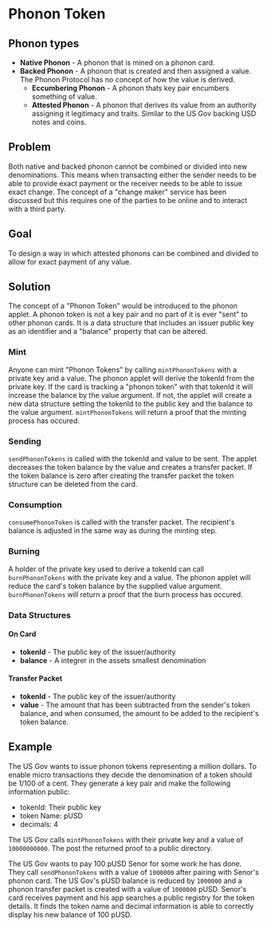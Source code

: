 # Phonon Token

## Phonon types

- **Native Phonon** - A phonon that is mined on a phonon card.
- **Backed Phonon** - A phonon that is created and then assigned a value. The Phonon Protocol has no concept of how the value is derived.
  - **Eccumbering Phonon** - A phonon thats key pair encumbers something of value.
  - **Attested Phonon** - A phonon that derives its value from an authority assigning it legitimacy and traits. Similar to the US Gov backing USD notes and coins.

## Problem

Both native and backed phonon cannot be combined or divided into new denominations. This means when transacting either the sender needs to be able to provide exact payment or the receiver needs to be able to issue exact change. The concept of a "change maker" service has been discussed but this requires one of the parties to be online and to interact with a third party.

## Goal

To design a way in which attested phonons can be combined and divided to allow for exact payment of any value.

## Solution

The concept of a "Phonon Token" would be introduced to the phonon applet. A phonon token is not a key pair and no part of it is ever "sent" to other phonon cards. It is a data structure that includes an issuer public key as an identifier and a "balance" property that can be altered.

### Mint

Anyone can mint "Phonon Tokens” by calling `mintPhononTokens` with a private key and a value. The phonon applet will derive the tokenId from the private key. If the card is tracking a "phonon token" with that tokenId it will increase the balance by the value argument. If not, the applet will create a new data structure setting the tokenId to the public key and the balance to the value argument. `mintPhononTokens` will return a proof that the minting process has occured.

### Sending

`sendPhononTokens` is called with the tokenId and value to be sent. The applet decreases the token balance by the value and creates a transfer packet. If the token balance is zero after creating the transfer packet the token structure can be deleted from the card.

### Consumption

`consumePhononToken` is called with the transfer packet. The recipient's balance is adjusted in the same way as during the minting step.

### Burning

A holder of the private key used to derive a tokenId can call `burnPhononTokens` with the private key and a value. The phonon applet will reduce the card's token balance by the supplied value argument. `burnPhononTokens` will return a proof that the burn process has occured.

### Data Structures

#### On Card

- **tokenId** - The public key of the issuer/authority
- **balance** - A integrer in the assets smallest denomination

#### Transfer Packet

- **tokenId** - The public key of the issuer/authority
- **value** - The amount that has been subtracted from the sender's token balance, and when consumed, the amount to be added to the recipient's token balance.

## Example

The US Gov wants to issue phonon tokens representing a million dollars. To enable micro transactions they decide the denomination of a token should be 1/100 of a cent. They generate a key pair and make the following information public:

- tokenId: Their public key
- token Name: pUSD
- decimals: 4

The US Gov calls `mintPhononTokens` with their private key and a value of `10000000000`. The post the returned proof to a public directory.

The US Gov wants to pay 100 pUSD Senor for some work he has done. They call `sendPhononTokens` with a value of `1000000` after pairing with Senor's phonon card. The US Gov's pUSD balance is reduced by `1000000` and a phonon transfer packet is created with a value of `1000000` pUSD. Senor's card receives payment and his app searches a public registry for the token details. It finds the token name and decimal information is able to correctly display his new balance of 100 pUSD.

